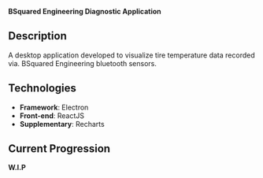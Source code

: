 **BSquared Engineering Diagnostic Application**

## Description
A desktop application developed to visualize tire temperature data recorded via. BSquared Engineering bluetooth sensors.

## Technologies
* **Framework**: Electron
* **Front-end**: ReactJS
* **Supplementary**: Recharts

## Current Progression
**W.I.P**
